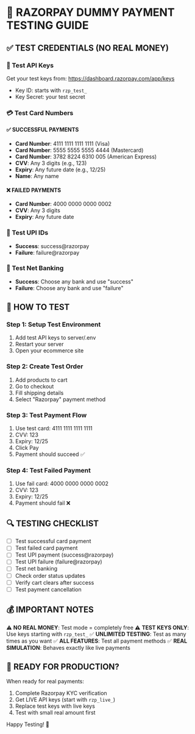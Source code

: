 # 🧪 RAZORPAY DUMMY PAYMENT TESTING GUIDE

## ✅ TEST CREDENTIALS (NO REAL MONEY)

### 🔑 Test API Keys
Get your test keys from: https://dashboard.razorpay.com/app/keys
- Key ID: starts with `rzp_test_`
- Key Secret: your test secret

### 💳 Test Card Numbers

#### ✅ SUCCESSFUL PAYMENTS
- **Card Number**: 4111 1111 1111 1111 (Visa)
- **Card Number**: 5555 5555 5555 4444 (Mastercard)
- **Card Number**: 3782 8224 6310 005 (American Express)
- **CVV**: Any 3 digits (e.g., 123)
- **Expiry**: Any future date (e.g., 12/25)
- **Name**: Any name

#### ❌ FAILED PAYMENTS
- **Card Number**: 4000 0000 0000 0002
- **CVV**: Any 3 digits
- **Expiry**: Any future date

### 📱 Test UPI IDs
- **Success**: success@razorpay
- **Failure**: failure@razorpay

### 🏦 Test Net Banking
- **Success**: Choose any bank and use "success"
- **Failure**: Choose any bank and use "failure"

## 🧪 HOW TO TEST

### Step 1: Setup Test Environment
1. Add test API keys to server/.env
2. Restart your server
3. Open your ecommerce site

### Step 2: Create Test Order
1. Add products to cart
2. Go to checkout
3. Fill shipping details
4. Select "Razorpay" payment method

### Step 3: Test Payment Flow
1. Use test card: 4111 1111 1111 1111
2. CVV: 123
3. Expiry: 12/25
4. Click Pay
5. Payment should succeed ✅

### Step 4: Test Failed Payment
1. Use fail card: 4000 0000 0000 0002
2. CVV: 123
3. Expiry: 12/25
4. Payment should fail ❌

## 🔍 TESTING CHECKLIST

- [ ] Test successful card payment
- [ ] Test failed card payment
- [ ] Test UPI payment (success@razorpay)
- [ ] Test UPI failure (failure@razorpay)
- [ ] Test net banking
- [ ] Check order status updates
- [ ] Verify cart clears after success
- [ ] Test payment cancellation

## 💰 IMPORTANT NOTES

⚠️ **NO REAL MONEY**: Test mode = completely free
⚠️ **TEST KEYS ONLY**: Use keys starting with `rzp_test_`
✅ **UNLIMITED TESTING**: Test as many times as you want
✅ **ALL FEATURES**: Test all payment methods
✅ **REAL SIMULATION**: Behaves exactly like live payments

## 🚀 READY FOR PRODUCTION?

When ready for real payments:
1. Complete Razorpay KYC verification
2. Get LIVE API keys (start with `rzp_live_`)
3. Replace test keys with live keys
4. Test with small real amount first

Happy Testing! 🎉
